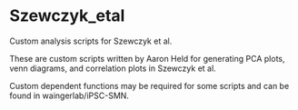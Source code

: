 # Szewczyk_etal
Custom analysis scripts for Szewczyk et al.

These are custom scripts written by Aaron Held for generating PCA plots, venn diagrams, and correlation plots in Szewczyk et al. 

Custom dependent functions may be required for some scripts and can be found in waingerlab/iPSC-SMN.
